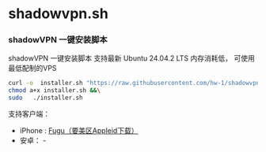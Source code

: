 # shadowvpn.sh
### shadowVPN 一键安装脚本
shadowVPN 一键安装脚本 支持最新 Ubuntu 24.04.2 LTS   内存消耗低， 可使用最低配制的VPS

``` bash
curl -o  installer.sh "https://raw.githubusercontent.com/hw-1/shadowvpn.sh/refs/heads/main/installer.sh" &&\
chmod a+x installer.sh &&\
sudo   ./installer.sh
```

支持客户端：
- iPhone : [Fugu（要美区Appleid下载）](https://apps.apple.com/us/app/fugu-2/id6452590635)
- 安卓： -
